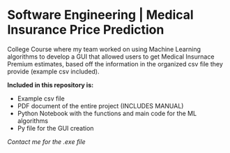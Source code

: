 # Software Engineering | Medical Insurance Price Prediction
College Course where my team worked on using Machine Learning algorithms to develop a GUI that allowed users to get Medical Insurnace Premium estimates, based off the information in the organized csv file they provide (example csv included).

**Included in this repository is:**
* Example csv file
* PDF document of the entire project (INCLUDES MANUAL)
* Python Notebook with the functions and main code for the ML algorithms
* Py file for the GUI creation

*Contact me for the .exe file*
